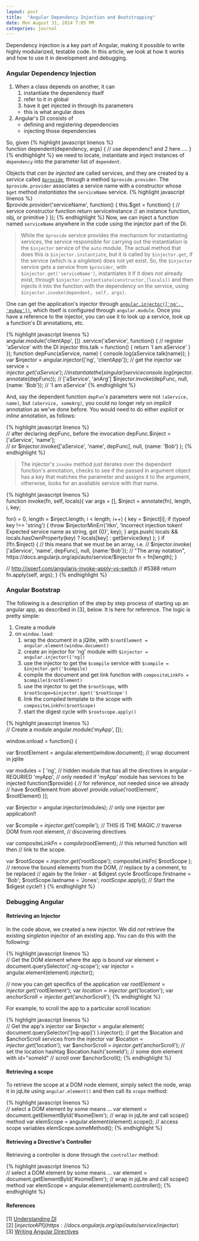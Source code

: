 ```yaml
---
layout: post
title:  "Angular Dependency Injection and Bootstrapping"
date: Mon August 31, 2014 7:05 PM
categories: journal
---
```


Dependency injection is a key part of Angular, making it possible to write highly modularized, testable code.  In this
article, we look at how it works and how to use it in development and debugging.

### Angular Dependency Injection

1. When a class depends on another, it can
    1. instantiate the dependency itself
    2. refer to it in global
    3. have it get injected in through its parameters
    * this is what angular does
2. Angular's DI consists of 
    * defining and registering dependencies
    * injecting those dependencies 

So, given
{% highlight javascript linenos %}    
function dependent(dependency, args) {
    // use dependenc1 and 2 here ....
}
{% endhighlight %}
we need to locate, instantiate and inject instances of `dependency` into the parameter list of `dependent`.

Objects that *can be injected* are called services, and they are created by a *service* called [`$provide`](https://github.com/angular/angular.js/wiki/Understanding-Dependency-Injection#the-provider-provide), through a method `$provide.provider`.
The `$provide.provider` associates a service name with a constructor whose `$get` method *instantiates* the `serviceName` service.
{% highlight javascript linenos %}    
$provide.provider('serviceName', function() {
    this.$get = function() {  // service constructor function
        return serviceInstance  // an instance function, obj, or primitive
    }
});
{% endhighlight %}
Now, we can inject a function named `serviceName` anywhere in the code using the injector part of the DI. 

> While the `$provide` service provides the mechanism for instantiating services, the service responsible for carrying out the instantiation is the `$injector` service of the `auto` module.  The actual method that does this is `$injector.instantiate`, but it is called by `$injector.get`, if the service (which is a *singleton*) does not yet exist. So, the `$injector` service gets a service from `$provider`, with `$injector.get('serviceName')`, instantiates it if it does not already exist, through `$injector.instantiate(constructor,[locals])` and then injects it into the function with the dependency on the service, using `$injector.invoke(dependent, self, args)`. 

One can get the application's injector through [`angular.injector(['ng', 'myApp'])`](https://docs.angularjs.org/api/ng/function/angular.injector), which itself is configured through `angular.module`.  Once you have a reference to the injector, you can use it to look up a service, look up a function's DI annotations, etc.


{% highlight javascript linenos %}    
angular.module('clientApp', [])
.service('aService', function() {  // register 'aService' with the DI injector
    this.talk = function() { return 'I am aService' }
});
function depFunc(aService, name) {
  console.log(aService.talk(name));
}
var $injector = angular.injector(['ng', 'clientApp']);  // get the injector
var service = $injector.get('aService');   // instantiate the [singular] service
console.log($injector.annotate(depFunc));  // ['aService', 'anArg']
$injector.invoke(depFunc, null, {name: 'Bob'}); // 'I am aService'
{% endhighlight %}

And, say the dependent function `depFun`'s parameters were not `(aService, name)`, but `(aService, someArg)`, you could no longer rely on *implicit* annotation as we've done before.  You would need to do either *explicit* or *inline* annotation, as follows:

{% highlight javascript linenos %}    
// after declaring depFunc, before the invocation
depFunc.$inject = ['aService', 'name'];  
  // or
$injector.invoke(['aService', 'name', depFunc], null, {name: 'Bob'} );
{% endhighlight %}

> The injector's `invoke` method just iterates over the dependent function's annotation, checks to see if the passed in argument object has a key that matches the parameter and assigns it to the argument, otherwise, looks for an available service with that name.

 
{% highlight javascript linenos %}    
function invoke(fn, self, locals){
  var args = [],
      $inject = annotate(fn),
      length, i,
      key;

  for(i = 0, length = $inject.length; i < length; i++) {
    key = $inject[i];
    if (typeof key !== 'string') {
      throw $injectorMinErr('itkn',
        'Incorrect injection token! Expected service name as string, got {0}', key);
      }
      args.push(
        locals && locals.hasOwnProperty(key)
         ? locals[key]
         : getService(key)
      );
    }
    if (!fn.$inject) {
      // this means that we must be an array, i.e. 
      // $injector.invoke( ['aService', 'name', depFunc], null, {name:'Bob'});
      // "The array notation", https://docs.angularjs.org/api/auto/service/$injector
      fn = fn[length];
    }

  // http://jsperf.com/angularjs-invoke-apply-vs-switch
  // #5388
  return fn.apply(self, args);
}
{% endhighlight %}

### Angular Bootstrap
The following is a description of the step by step process of starting up an angular app, as described in [3], below.  It is here for reference. The logic is pretty simple:

1. Create a module
2. on `window.load`:
    1. wrap the document in a jQlite, with `$rootElement = angular.element(window.document)`
    2. create an injector for 'ng' module with `$injector = angular.injector(['ng])`
    3. use the injector to get the `$compile` service with `$compile = $injector.get('$compile)`
    4. compile the document and get link function with `compositeLinkFn = $compile($rootElement)`
    5. use the injector to get the `$rootScope`, with `$rootScope=$injector.$get('$rootScope')`
    6. link the compiled template to the scope with `compositeLinkFn($rootScope)`
    7. start the digest cycle with `$rootscope.apply()`

{% highlight javascript linenos %}    
// Create a module
angular.module('myApp', []);

window.onload = function() {

  var $rootElement = angular.element(window.document); // wrap document in jqlite

  var modules = [
    'ng',      // hidden module that has all the directives in angular - REQURIED
    'myApp',   // only needed if 'myApp' module has services to be injected
    function($provide) {  // for reference, not needed since we already
                          // have $rootElement from above!
      $provide.value('$rootElement', $rootElement)
    }];

  var $injector = angular.injector(modules); // only one injector per application!!

  var $compile = $injector.get('$compile');  // THIS IS THE MAGIC
                                             // traverse DOM from root element, 
                                             // discovering directives
                                             
  var compositeLinkFn = $compile($rootElement);  // this returned  function will then
                                                 // link to the scope.

  var $rootScope = $injector.get('$rootScope');
  compositeLinkFn( $rootScope );          // remove the bound elements from the DOM,
                                          // replace by a comment, to be replaced
                                          // again by the linker - at $digest cycle
  $rootScope.firstname = 'Bob';
  $rootScope.lastname = 'Jones';
  $rootScope.$apply();  // Start the $digest cycle!!
}
{% endhighlight %}

### Debugging Angular

#### Retrieving an Injector

In the code above, we created a new injector.  We did *not* retrieve the existing *singleton* injector of an existing app.  You can do this with the following:

{% highlight javascript linenos %}    
// Get the DOM element where the app is bound
var element = document.querySelector('.ng-scope');
var injector = angular.element(element).injector();

// now you can get specifics of the application
var $rootElement = injector.get('$rootElement');
var $location = injector.get('$location');
var $anchorScroll = injector.get('$anchorScroll');
{% endhighlight %}    

For example, to scroll the app to a particular scroll location:

{% highlight javascript linenos %}    
// Get the app's injector
var $injector = angular.element( document.querySelector('[ng-app]') ).injector(); 
// get the $location and $anchorScroll services from the injector
var $location = $injector.get('$location');
var $anchorScroll = $injector.get('$anchorScroll');
// set the location hashtag
$location.hash('someId'); // some dom element with id="someId" 
// scroll over
$anchorScroll();
{% endhighlight %}    

#### Retrieving a scope
To retrieve the scope at a DOM node element, simply select the node, wrap it in jqLite using `angular.element()` and then call its `scope` method:

{% highlight javascript linenos %}    
// select a DOM element by some means ...
var element = document.getElementById('#someElem');
// wrap in jqLite and call scope() method
var elemScope = angular.element(element).scope();
// access scope variables
elemScope.someMethod(); 
{% endhighlight %}    

#### Retrieving a Directive's Controller
Retrieving a controller is done through the `controller` method:

{% highlight javascript linenos %}    
// select a DOM element by some means ...
var element = document.getElementById('#someElem');
// wrap in jqLite and call scope() method
var elemScope = angular.element(element).controller();
{% endhighlight %}    

#### References
[1] [Understanding DI](https://github.com/angular/angular.js/wiki/Understanding-Dependency-Injection)<br>
[2] [$injector API](https://docs.angularjs.org/api/auto/service/$injector) <br>
[3] [Writing Angular Directives](https://www.youtube.com/watch?v=WqmeI5fZcho&list=TLy7SSW1DVZDwghegLeKG2NJqWtcxPZeNK)